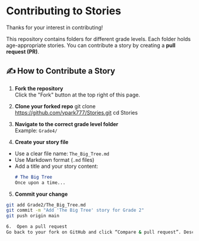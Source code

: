 # Contributing to Stories

Thanks for your interest in contributing!

This repository contains folders for different grade levels. Each folder holds age-appropriate stories. You can contribute a story by creating a **pull request (PR)**.

## ✍️ How to Contribute a Story

1. **Fork the repository**  
   Click the "Fork" button at the top right of this page.

2. **Clone your forked repo** 
git clone https://github.com/vpark777/Stories.git
cd Stories

3. **Navigate to the correct grade level folder**  
Example: `Grade4/`

4. **Create your story file**  
- Use a clear file name: `The_Big_Tree.md`
- Use Markdown format (`.md` files)
- Add a title and your story content:
  ```markdown
  # The Big Tree
  Once upon a time...
  ```

5. **Commit your change**
```bash
git add Grade2/The_Big_Tree.md
git commit -m "Add 'The Big Tree' story for Grade 2"
git push origin main

6.	Open a pull request
Go back to your fork on GitHub and click “Compare & pull request”. Describe what you added, and submit!
